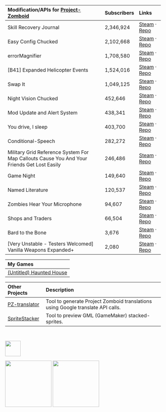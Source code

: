 <!-- START:WORKSHOP -->

| Modification/APIs for [Project-Zomboid](https://projectzomboid.com/blog/the-game/) | Subscribers | Links |
|:---------|:-------------|:--------|
| Skill Recovery Journal | 2,346,924 | [Steam](https://steamcommunity.com/sharedfiles/filedetails/?id=2503622437) · [Repo](https://github.com/Chuckleberry-Finn/Skill-Recovery-Journal) |
| Easy Config Chucked | 2,102,668 | [Steam](https://steamcommunity.com/sharedfiles/filedetails/?id=2529746725) · [Repo](https://github.com/Chuckleberry-Finn/EasyConfigChucked) |
| errorMagnifier | 1,708,580 | [Steam](https://steamcommunity.com/sharedfiles/filedetails/?id=2896041179) · [Repo](https://github.com/Chuckleberry-Finn/errorMagnifier) |
| [B41] Expanded Helicopter Events | 1,524,016 | [Steam](https://steamcommunity.com/sharedfiles/filedetails/?id=2458631365) · [Repo](https://github.com/TEHE-Studios/ExpandedHelicopterEvents) |
| Swap It | 1,049,125 | [Steam](https://steamcommunity.com/sharedfiles/filedetails/?id=2366717227) · [Repo](https://github.com/Chuckleberry-Finn/SwapIt) |
| Night Vision Chucked | 452,646 | [Steam](https://steamcommunity.com/sharedfiles/filedetails/?id=2842179206) · [Repo](https://github.com/Chuckleberry-Finn/Night-Vision-Chucked) |
| Mod Update and Alert System | 438,341 | [Steam](https://steamcommunity.com/sharedfiles/filedetails/?id=3077900375) · [Repo](https://github.com/Chuckleberry-Finn/moddingAlertSystem) |
| You drive, I sleep | 403,700 | [Steam](https://steamcommunity.com/sharedfiles/filedetails/?id=2830570280) · [Repo](https://github.com/Chuckleberry-Finn/You-Drive-I-Sleep) |
| Conditional-Speech | 282,272 | [Steam](https://steamcommunity.com/sharedfiles/filedetails/?id=2398253681) · [Repo](https://github.com/Chuckleberry-Finn/zomboid-cnd-speech) |
| Military Grid Reference System For Map Callouts Cause You And Your Friends Get Lost Easily | 246,486 | [Steam](https://steamcommunity.com/sharedfiles/filedetails/?id=2928660831) · [Repo](https://github.com/Chuckleberry-Finn/MGRS-FMCCYAYFGLE) |
| Game Night | 149,640 | [Steam](https://steamcommunity.com/sharedfiles/filedetails/?id=3058279917) · [Repo](https://github.com/Chuckleberry-Finn/game-night) |
| Named Literature | 120,537 | [Steam](https://steamcommunity.com/sharedfiles/filedetails/?id=2822983942) · [Repo](https://github.com/Chuckleberry-Finn/Named-Literature) |
| Zombies Hear Your Microphone | 94,607 | [Steam](https://steamcommunity.com/sharedfiles/filedetails/?id=3004111200) · [Repo](https://github.com/Chuckleberry-Finn/Zombies-Hear-Your-Microphone) |
| Shops and Traders | 66,504 | [Steam](https://steamcommunity.com/sharedfiles/filedetails/?id=2853615523) · [Repo](https://github.com/Chuckleberry-Finn/pz-shops) |
| Bard to the Bone | 3,676 | [Steam](https://steamcommunity.com/sharedfiles/filedetails/?id=3484029638) · [Repo](https://github.com/Chuckleberry-Finn/Bard-To-The-Bone) |
| [Very Unstable - Testers Welcomed] Vanilla Weapons Expanded+ | 2,080 | [Steam](https://steamcommunity.com/sharedfiles/filedetails/?id=3395648868) · [Repo](https://github.com/Chuckleberry-Finn/Vanilla-Weapons-Expanded) |

<!-- END:WORKSHOP -->

| My Games                                                                      |
|:------------------------------------------------------------------------------|
| [(Untitled) Haunted House](https://github.com/Chuckleberry-Finn/hauntedHouse) |


| Other Projects                                                         | Description                                                                     |
|:-----------------------------------------------------------------------|:--------------------------------------------------------------------------------|
| [PZ-translator](https://github.com/Chuckleberry-Finn/pz-translator)    | Tool to generate Project Zomboid translations using Google translate API calls. |
| [SpriteStacker](https://github.com/Chuckleberry-Finn/SpriteStacker)    | Tool to preview GML (GameMaker) stacked-sprites.                                |
<br>
<p><a href="https://ko-fi.com/Y8Y551NJ2"><img src="https://ko-fi.com/img/githubbutton_sm.svg" height="50"/></a></p>

<p>
  <img src="https://github-readme-stats.vercel.app/api?username=Chuckleberry-Finn&show_icons=true&theme=github_dark" height="150"/>
  <img src="https://github-readme-stats.vercel.app/api/top-langs/?username=Chuckleberry-Finn&layout=compact&theme=github_dark" height="150"/>
</p>

